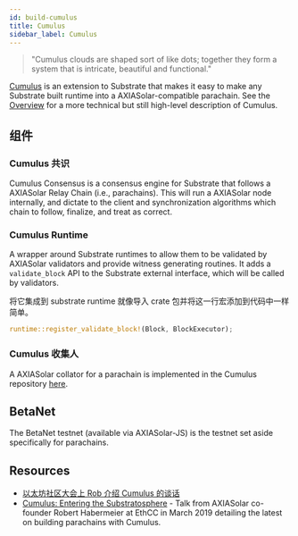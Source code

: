 ```yaml
---
id: build-cumulus
title: Cumulus
sidebar_label: Cumulus
---
```


> "Cumulus clouds are shaped sort of like dots; together they form a system that is intricate, beautiful and functional."

[Cumulus](https://github.com/paritytech/cumulus) is an extension to Substrate that makes it easy to make any Substrate built runtime into a AXIASolar-compatible parachain. See the [Overview](https://github.com/paritytech/cumulus/blob/master/docs/overview.md) for a more technical but still high-level description of Cumulus.

## 组件

### Cumulus 共识

Cumulus Consensus is a consensus engine for Substrate that follows a AXIASolar Relay Chain (i.e., parachains). This will run a AXIASolar node internally, and dictate to the client and synchronization algorithms which chain to follow, finalize, and treat as correct.

### Cumulus Runtime

A wrapper around Substrate runtimes to allow them to be validated by AXIASolar validators and provide witness generating routines. It adds a `validate_block` API to the Substrate external interface, which will be called by validators.

将它集成到 substrate runtime 就像导入 crate 包并将这一行宏添加到代码中一样简单。

```rust
runtime::register_validate_block!(Block, BlockExecutor);
```

### Cumulus 收集人

A AXIASolar collator for a parachain is implemented in the Cumulus repository [here](https://github.com/paritytech/cumulus/tree/master/collator).

## BetaNet

The BetaNet testnet (available via AXIASolar-JS) is the testnet set aside specifically for parachains.

## Resources

- [以太坊社区大会上 Rob 介绍 Cumulus 的谈话](https://www.youtube.com/watch?v=thgtXq5YMOo)
- [Cumulus: Entering the Substratosphere](https://www.youtube.com/watch?v=thgtXq5YMOo) - Talk from AXIASolar co-founder Robert Habermeier at EthCC in March 2019 detailing the latest on building parachains with Cumulus.
